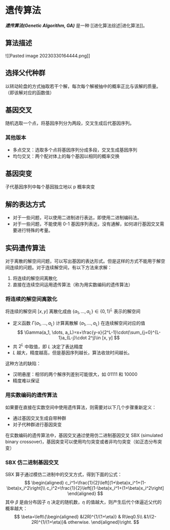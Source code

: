 # 遗传算法

***遗传算法(Genetic Algorithm, GA)*** 是一种 [[进化算法综述|进化算法]]。

## 算法描述

![[Pasted image 20230330164444.png]]

## 选择父代种群

以转动轮盘的方式抽取若干个解，每次每个解被抽中的概率正比与该解的质量。（即该解对应的函数值）

## 基因交叉

随机选取一个点，将基因序列分为两段，交叉生成后代基因序列。

### 其他版本

- 多点交叉：选取多个点将基因序列分成多段，交叉生成基因序列
- 均匀交叉：两个配对体上的每个基因以相同的概率交换

## 基因突变

子代基因序列中每个基因独立地以 p 概率突变

## 解的表达方式

- 对于一些问题，可以使用二进制进行表达，即使用二进制编码法。
- 对于一些问题，不能使用 0-1 基因序列表达，没有通解，如何进行基因交叉需要进行特殊的考量。

## 实码遗传算法

对于离散的解空间问题，可以写出基因的表达形式。但是这样的方式不能用于解空间连续的问题。对于连续解空间，有以下方法来求解：

1. 将连续的解空间离散化
2. 直接在连续空间运用遗传算法（称为用实数编码的遗传算法）

### 将连续的解空间离散化

将连续的解空间 $[x, y]$ 离散化成由 $\{a_1,\dots, a_L\}\in\{0, 1\}^L$ 表示的解空间

- 定义函数 $\Gamma(a_1, \dots, a_L)$ 计算离散解 $(a_1, \dots, a_L)$ 在连续解空间对应的值
$$
\Gamma(a_1, \dots, a_L)=x+\frac{y-x}{2^L-1}\cdot(\sum_{j=0}^{L-1}a_{L-j}\cdot 2^j)\in [x, y]
$$
- 共 $2^L$ 中取值，即 $L$ 决定了表达精度
- $L$ 越大，精度越高，但是基因序列越长，算法收敛时间越长。

这种方法的缺陷：
- 汉明悬崖：相邻的两个解序列差别可能很大，如 01111 和 10000
- 精度难以保证

### 用实数编码的遗传算法

如果要在直接在实数空间中使用遗传算法，则需要对以下几个步骤重新定义：
- 通过基因交叉生成自带种群
- 对子代种群进行基因突变

在实数编码的遗传算法中，基因交叉通过使用仿二进制基因交叉 SBX (simulated binary crossover)，基因突变可以使用均匀突变或者非均匀突变（如正态分布突变）

### SBX 仿二进制基因交叉

SBX 算子通过模仿二进制中的交叉方式，得到下面的公式：
$$
\begin{aligned}
c_i^1=\frac{1}{2}\left[(1+\beta)x_i^1+(1-\beta)x_i^2\right]\\
c_i^2=\frac{1}{2}\left[(1-\beta)x_i^1+(1+\beta)x_i^2\right]
\end{aligned}
$$
其中 $\beta$ 是由分布因子 $\eta$ 决定的随机数，$\eta$ 的值越大，则产生后代个体逼近父代的概率越大：
$$
\beta=\left\{\begin{aligned}
&(2R)^{1/(1+\eta)} & R\leq0.5\\
&1/(2-2R)^{1/(1+\eta)}& otherwise.
\end{aligned}\right.
$$
